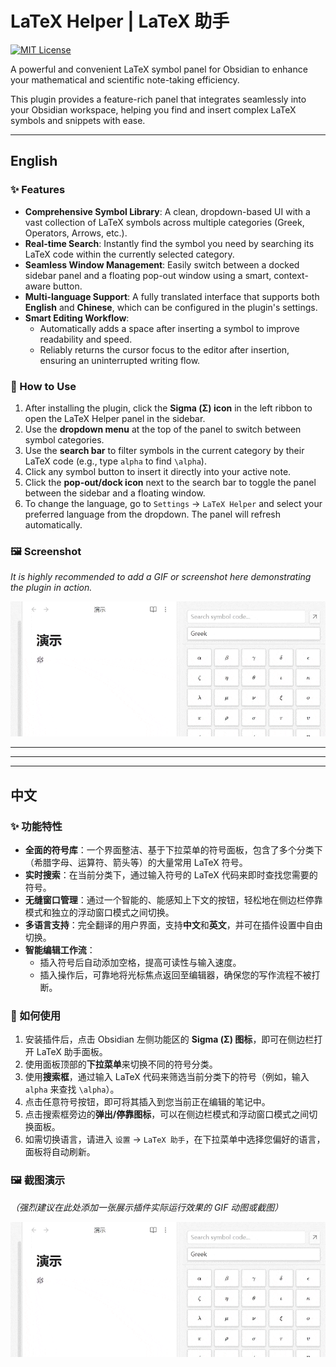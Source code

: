 # LaTeX Helper | LaTeX 助手

[![MIT License](https://img.shields.io/badge/License-MIT-green.svg)](https://choosealicense.com/licenses/mit/)

A powerful and convenient LaTeX symbol panel for Obsidian to enhance your mathematical and scientific note-taking efficiency.

This plugin provides a feature-rich panel that integrates seamlessly into your Obsidian workspace, helping you find and insert complex LaTeX symbols and snippets with ease.

---

## English

### ✨ Features

-   **Comprehensive Symbol Library**: A clean, dropdown-based UI with a vast collection of LaTeX symbols across multiple categories (Greek, Operators, Arrows, etc.).
-   **Real-time Search**: Instantly find the symbol you need by searching its LaTeX code within the currently selected category.
-   **Seamless Window Management**: Easily switch between a docked sidebar panel and a floating pop-out window using a smart, context-aware button.
-   **Multi-language Support**: A fully translated interface that supports both **English** and **Chinese**, which can be configured in the plugin's settings.
-   **Smart Editing Workflow**:
    -   Automatically adds a space after inserting a symbol to improve readability and speed.
    -   Reliably returns the cursor focus to the editor after insertion, ensuring an uninterrupted writing flow.

### 🚀 How to Use

1.  After installing the plugin, click the **Sigma (Σ) icon** in the left ribbon to open the LaTeX Helper panel in the sidebar.
2.  Use the **dropdown menu** at the top of the panel to switch between symbol categories.
3.  Use the **search bar** to filter symbols in the current category by their LaTeX code (e.g., type `alpha` to find `\alpha`).
4.  Click any symbol button to insert it directly into your active note.
5.  Click the **pop-out/dock icon** next to the search bar to toggle the panel between the sidebar and a floating window.
6.  To change the language, go to `Settings` -> `LaTeX Helper` and select your preferred language from the dropdown. The panel will refresh automatically.

### 🖼️ Screenshot

*It is highly recommended to add a GIF or screenshot here demonstrating the plugin in action.*

![Plugin Demo](LaTex-Helper-shot.gif)


---
---
---

## 中文

### ✨ 功能特性

-   **全面的符号库**：一个界面整洁、基于下拉菜单的符号面板，包含了多个分类下（希腊字母、运算符、箭头等）的大量常用 LaTeX 符号。
-   **实时搜索**：在当前分类下，通过输入符号的 LaTeX 代码来即时查找您需要的符号。
-   **无缝窗口管理**：通过一个智能的、能感知上下文的按钮，轻松地在侧边栏停靠模式和独立的浮动窗口模式之间切换。
-   **多语言支持**：完全翻译的用户界面，支持**中文**和**英文**，并可在插件设置中自由切换。
-   **智能编辑工作流**：
    -   插入符号后自动添加空格，提高可读性与输入速度。
    -   插入操作后，可靠地将光标焦点返回至编辑器，确保您的写作流程不被打断。

### 🚀 如何使用

1.  安装插件后，点击 Obsidian 左侧功能区的 **Sigma (Σ) 图标**，即可在侧边栏打开 LaTeX 助手面板。
2.  使用面板顶部的**下拉菜单**来切换不同的符号分类。
3.  使用**搜索框**，通过输入 LaTeX 代码来筛选当前分类下的符号（例如，输入 `alpha` 来查找 `\alpha`）。
4.  点击任意符号按钮，即可将其插入到您当前正在编辑的笔记中。
5.  点击搜索框旁边的**弹出/停靠图标**，可以在侧边栏模式和浮动窗口模式之间切换面板。
6.  如需切换语言，请进入 `设置` -> `LaTeX 助手`，在下拉菜单中选择您偏好的语言，面板将自动刷新。

### 🖼️ 截图演示

*（强烈建议在此处添加一张展示插件实际运行效果的 GIF 动图或截图）*

![插件演示](LaTex-Helper-shot.gif)